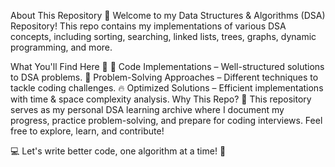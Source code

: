 About This Repository 🚀
Welcome to my Data Structures & Algorithms (DSA) Repository! This repo contains my implementations of various DSA concepts, including sorting, searching, linked lists, trees, graphs, dynamic programming, and more.

What You'll Find Here 📌
📂 Code Implementations – Well-structured solutions to DSA problems.
📝 Problem-Solving Approaches – Different techniques to tackle coding challenges.
🔥 Optimized Solutions – Efficient implementations with time & space complexity analysis.
Why This Repo? 🎯
This repository serves as my personal DSA learning archive where I document my progress, practice problem-solving, and prepare for coding interviews. Feel free to explore, learn, and contribute!

💻 Let's write better code, one algorithm at a time! 🚀